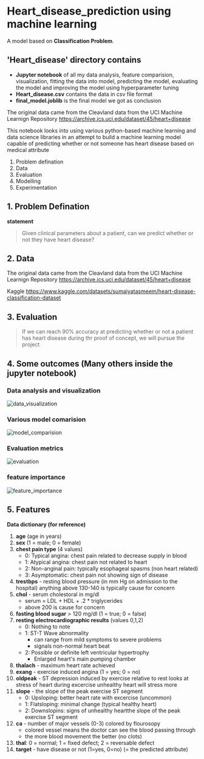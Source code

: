 # Heart_disease_prediction using machine learning

A model based on **Classification Problem**.

## 'Heart_disease' directory contains
  * **Jupyter notebook** of all my data analysis, feature comparision, visualization, fitting the data into model, predicting the model, evaluating the model and improving the model using hyperparameter tuning
  * **Heart_disease.csv** contains the data in csv file format
  * **final_model.joblib** is the final model we got as conclusion

The original data came from the Cleavland data from the UCI Machine Learnign Repository https://archive.ics.uci.edu/dataset/45/heart+disease

This notebook looks into using various python-based machine learning and data science libraries in an attempt to build a machine learning model capable of predicting whether or not someone has heart disease based on medical attribute

1. Problem defination
2. Data
3. Evaluation
4. Modelling
5. Experimentation

## 1. Problem Defination

**statement**
> Given clinical parameters about a patient, can we predict whether or not they have heart disease?

## 2. Data

The original data came from the Cleavland data from the UCI Machine Learnign Repository https://archive.ics.uci.edu/dataset/45/heart+disease

Kaggle 
https://www.kaggle.com/datasets/sumaiyatasmeem/heart-disease-classification-dataset

## 3. Evaluation

> If we can reach 90% accuracy at predicting whether or not a patient has heart disease during thr proof of concept, we will pursue the project

## 4. Some outcomes (Many others inside the jupyter notebook)

### Data analysis and visualization
![data_visualization](https://github.com/OmkarAditya/Heart_disease_prediction/assets/108687318/36e21563-089e-423f-9ef0-c27cff6541c4)
 
### Various model comarision
![model_comparision](https://github.com/OmkarAditya/Heart_disease_prediction/assets/108687318/1e612cd6-34bf-4e49-9f34-d217711416ae)

### Evaluation metrics
![evaluation](https://github.com/OmkarAditya/Heart_disease_prediction/assets/108687318/f4385add-e381-4b69-b98c-d02800dbae81)

### feature importance
![feature_importance](https://github.com/OmkarAditya/Heart_disease_prediction/assets/108687318/776f95fe-2b25-44d3-9701-89b5af6447d4)

## 5. Features

**Data dictionary (for reference)**

1. **age** (age in years)
2. **sex** (1 = male; 0 = female)
3. **chest pain type** (4 values)
    *  0: Typical angina: chest pain related to decrease supply in blood
    *  1: Atypical angina: chest pain not related to heart
    *  2: Non-anginal pain: typically esophageal spasms (non heart related) 
    *  3: Asymptomatic: chest pain not showing sign of disease
4. **trestbps** - resting blood pressure (in mm Hg on admission to the hospital) anything above 130-140 is typically cause for concern
5. **chol** - serum cholestoral in mg/dl
    * serum = LDL + HDL + .2 * triglycerides
    * above 200 is cause for concern
6. **fasting blood sugar** > 120 mg/dl (1 = true; 0 = false)
7. **resting electrocardiographic results** (values 0,1,2)
    * 0: Nothing to note
    * 1: ST-T Wave abnormality
        * can range from mild symptoms to severe problems
        * signals non-normal heart beat
    * 2: Possible or definite left ventricular hypertrophy
        * Enlarged heart's main pumping chamber
8.  **thalach** - maximum heart rate achieved
9.  **exang** - exercise induced angina (1 = yes; 0 = no)
10. **oldpeak** - ST depression induced by exercise relative to rest looks at stress of heart during excercise unhealthy heart will stress more
11. **slope** - the slope of the peak exercise ST segment
    * 0: Upsloping: better heart rate with excercise (uncommon)
    * 1: Flatsloping: minimal change (typical healthy heart)
    * 2: Downslopins: signs of unhealthy heartthe slope of the peak exercise ST segment
12. **ca** - number of major vessels (0-3) colored by flourosopy
    * colored vessel means the doctor can see the blood passing through
    * the more blood movement the better (no clots)
13. **thal**: 0 = normal; 1 = fixed defect; 2 = reversable defect
14. **target** - have disease or not (1=yes, 0=no) (= the predicted attribute)

